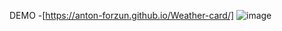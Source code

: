  DEMO -[https://anton-forzun.github.io/Weather-card/]
![image](https://user-images.githubusercontent.com/85868104/151973840-262e063e-dfba-4f53-ad88-bd8c1e2ca13f.png)
